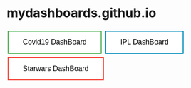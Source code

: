 # mydashboards.github.io
  <style>
.button {
  background-color: #4CAF50; /* Green */
  border: none;
  color: white;
  padding: 15px 32px;
  text-align: center;
  text-decoration: none;
  display: inline-block;
  font-size: 16px;
  margin: 4px 2px;
  cursor: pointer;
}

.button1 {
  background-color: white; 
  color: black; 
  border: 2px solid #4CAF50;
}

.button2 {
  background-color: white; 
  color: black; 
  border: 2px solid #008CBA;
}

.button3 {
  background-color: white; 
  color: black; 
  border: 2px solid #f44336;
}
</style>


  <a href = "/Covid-19AnalysisUsingTableau/"><button class="button button1">Covid19 DashBoard</button></a>
  <a href = "/IPL-Analysis2008-19/"><button class="button button2">IPL DashBoard</button>
  <a href = "/StarWars/"><button class="button button3">Starwars DashBoard</button></a>

